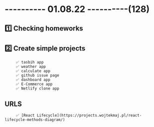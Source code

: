 # ---------- 01.08.22 ----------(128)

## 1️⃣ Checking homeworks

## 2️⃣ Create simple projects

         ✅ tasbih app
         ✅ weather app
         ✅ calculate app
         ✅ github issue page
         ✅ dashboard app
         ✅ E-Commerce app
         ✅ Netlify clone app

## URLS

         ✅ [React Lifecycle](https://projects.wojtekmaj.pl/react-lifecycle-methods-diagram/)
